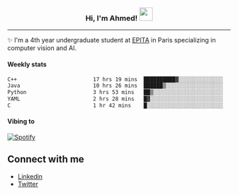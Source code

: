 <!-- Heading -->
<h3 align="center"> Hi, I'm Ahmed! <img src = "https://raw.githubusercontent.com/MartinHeinz/MartinHeinz/master/wave.gif" width = 30px></h3>

<!-- About section -->
---
✨ I'm a 4th year undergraduate student at <a href="https://www.epita.fr/en/">EPITA</a> in Paris specializing in computer vision and AI.

<h4 align ="left"> Weekly stats </h4>

<!--START_SECTION:waka-->

```txt
C++                        17 hrs 19 mins  ██████████▓░░░░░░░░░░░░░░   42.35 %
Java                       10 hrs 26 mins  ██████▒░░░░░░░░░░░░░░░░░░   25.50 %
Python                     3 hrs 53 mins   ██▒░░░░░░░░░░░░░░░░░░░░░░   09.50 %
YAML                       2 hrs 28 mins   █▓░░░░░░░░░░░░░░░░░░░░░░░   06.04 %
C                          1 hr 42 mins    █░░░░░░░░░░░░░░░░░░░░░░░░   04.16 %
```

<!--END_SECTION:waka-->

<h4 align ="left">Vibing to</h4>

[![Spotify](https://novatorem-ten-lyart.vercel.app/api/spotify)](https://open.spotify.com/user/31knevkvll66tzc3gqtoi6ngjbre)

<!-- Connect section -->

## Connect with me
  * <a href="https://www.linkedin.com/in/ahmed-hassayoune">Linkedin</a>
  * <a href="https://twitter.com/Ahmedhassaaa">Twitter</a>

<!-- Connect section: END -->
